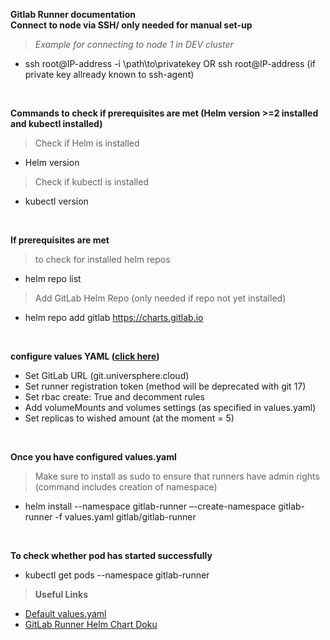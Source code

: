 **Gitlab Runner documentation**  <br>
**Connect to node via SSH/ only needed for manual set-up**
>*Example for connecting to node 1 in DEV cluster* <br>
- ssh root@IP-address -i \path\to\privatekey OR ssh root@IP-address (if private key allready known to ssh-agent)
<br>

**Commands to check if prerequisites are met (Helm version >=2 installed and kubectl installed)**
>Check if Helm is installed
- Helm version
>Check if kubectl is installed
- kubectl version
<br>

**If prerequisites are met** <br>
>to check for installed helm repos
- helm repo list
>Add GitLab Helm Repo (only needed if repo not yet installed)
- helm repo add gitlab https://charts.gitlab.io
<br>

**configure values YAML ([click here](https://gitlab.com/gitlab-org/charts/gitlab-runner/blob/main/values.yaml))**
- Set GitLab URL (git.universphere.cloud)
- Set runner registration token (method will be deprecated with git 17)
- Set rbac create: True and decomment rules
- Add volumeMounts and volumes settings (as specified in values.yaml)
- Set replicas to wished amount (at the moment = 5)
<br>

**Once you have configured values.yaml**
>Make sure to install as sudo to ensure that runners have admin rights (command includes creation of namespace)
- helm install --namespace gitlab-runner –-create-namespace gitlab-runner -f values.yaml gitlab/gitlab-runner
<br>

**To check whether pod has started successfully**
- kubectl get pods --namespace gitlab-runner

>**Useful Links**
- [Default values.yaml](https://gitlab.com/gitlab-org/charts/gitlab-runner/blob/main/values.yaml)
- [GitLab Runner Helm Chart Doku](https://docs.gitlab.com/runner/install/kubernetes.html#configuring-gitlab-runner-using-the-helm-chart)
<br>
